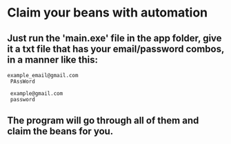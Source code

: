 # Claim your beans with automation

## Just run the 'main.exe' file in the app folder, give it a txt file that has your email/password combos, in a manner like this:

```
example_email@gmail.com
 PAssWord
 
 example@gmail.com
 password
 ```

## The program will go through all of them and claim the beans for you.
